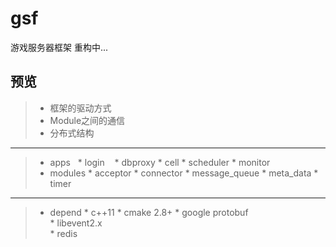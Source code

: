 # gsf

游戏服务器框架 重构中...

预览
--------
> * 框架的驱动方式
> * Module之间的通信
> * 分布式结构

--------

> * apps
    * login
    * dbproxy
    * cell
    * scheduler
    * monitor
> * modules
    * acceptor
    * connector
    * message_queue
    * meta_data
    * timer
    
--------

> * depend
    * c++11
    * cmake 2.8+
    * google protobuf   
    * libevent2.x       
    * redis
    
